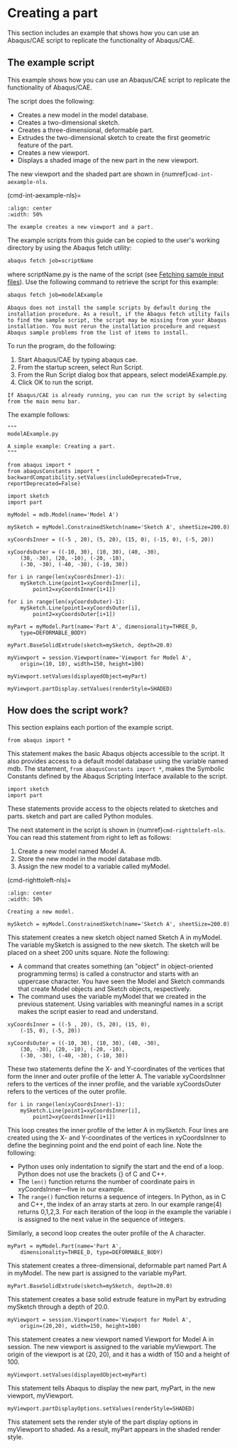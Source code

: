 # Creating a part

This section includes an example that shows how you can use an Abaqus/CAE script to replicate the functionality of Abaqus/CAE.

## The example script

This example shows how you can use an Abaqus/CAE script to replicate the functionality of Abaqus/CAE.

The script does the following:

- Creates a new model in the model database.
- Creates a two-dimensional sketch.
- Creates a three-dimensional, deformable part.
- Extrudes the two-dimensional sketch to create the first geometric feature of the part.
- Creates a new viewport.
- Displays a shaded image of the new part in the new viewport.

The new viewport and the shaded part are shown in {numref}`cmd-int-aexample-nls`.

(cmd-int-aexample-nls)=

```{figure} /images/cmd-int-aexample-nls.png
:align: center
:width: 50%

The example creates a new viewport and a part.
```

The example scripts from this guide can be copied to the user's working directory by using the Abaqus fetch utility:

```sh
abaqus fetch job=scriptName
```

where scriptName.py is the name of the script (see [Fetching sample input files](https://help.3ds.com/2021/english/dssimulia_established/SIMACAEEXCRefMap/simaexc-c-fetchproc.htm?contextscope=all?)). Use the following command to retrieve the script for this example:

```sh
abaqus fetch job=modelAExample
```

```{note}
Abaqus does not install the sample scripts by default during the installation procedure. As a result, if the Abaqus fetch utility fails to find the sample script, the script may be missing from your Abaqus installation. You must rerun the installation procedure and request Abaqus sample problems from the list of items to install.
```

To run the program, do the following:

1. Start Abaqus/CAE by typing abaqus cae.
2. From the startup screen, select Run Script.
3. From the Run Script dialog box that appears, select modelAExample.py.
4. Click OK to run the script.

```{note}
If Abaqus/CAE is already running, you can run the script by selecting from the main menu bar.
```

The example follows:

```python2
"""
modelAExample.py

A simple example: Creating a part.
"""

from abaqus import *
from abaqusConstants import *
backwardCompatibility.setValues(includeDeprecated=True, reportDeprecated=False)

import sketch
import part

myModel = mdb.Model(name='Model A')

mySketch = myModel.ConstrainedSketch(name='Sketch A', sheetSize=200.0)

xyCoordsInner = ((-5 , 20), (5, 20), (15, 0), (-15, 0), (-5, 20))

xyCoordsOuter = ((-10, 30), (10, 30), (40, -30),
    (30, -30), (20, -10), (-20, -10),
    (-30, -30), (-40, -30), (-10, 30))

for i in range(len(xyCoordsInner)-1):
    mySketch.Line(point1=xyCoordsInner[i],
        point2=xyCoordsInner[i+1])

for i in range(len(xyCoordsOuter)-1):
    mySketch.Line(point1=xyCoordsOuter[i],
        point2=xyCoordsOuter[i+1])

myPart = myModel.Part(name='Part A', dimensionality=THREE_D,
    type=DEFORMABLE_BODY)

myPart.BaseSolidExtrude(sketch=mySketch, depth=20.0)

myViewport = session.Viewport(name='Viewport for Model A',
    origin=(10, 10), width=150, height=100)

myViewport.setValues(displayedObject=myPart)

myViewport.partDisplay.setValues(renderStyle=SHADED)
```

## How does the script work?

This section explains each portion of the example script.

```python2
from abaqus import *
```

This statement makes the basic Abaqus objects accessible to the script. It also provides access to a default model database using the variable named mdb. The statement, `from abaqusConstants import *`, makes the Symbolic Constants defined by the Abaqus Scripting Interface available to the script.

```python2
import sketch
import part
```

These statements provide access to the objects related to sketches and parts. sketch and part are called Python modules.

The next statement in the script is shown in {numref}`cmd-righttoleft-nls`. You can read this statement from right to left as follows:

1. Create a new model named Model A.
2. Store the new model in the model database mdb.
3. Assign the new model to a variable called myModel.

(cmd-righttoleft-nls)=

```{figure} /images/cmd-righttoleft-nls.png
:align: center
:width: 50%

Creating a new model.
```

```python2
mySketch = myModel.ConstrainedSketch(name='Sketch A', sheetSize=200.0)
```

This statement creates a new sketch object named Sketch A in myModel. The variable mySketch is assigned to the new sketch. The sketch will be placed on a sheet 200 units square. Note the following:

- A command that creates something (an "object" in object-oriented programming terms) is called a constructor and starts with an uppercase character. You have seen the Model and Sketch commands that create Model objects and Sketch objects, respectively.
- The command uses the variable myModel that we created in the previous statement. Using variables with meaningful names in a script makes the script easier to read and understand.

```python2
xyCoordsInner = ((-5 , 20), (5, 20), (15, 0),
    (-15, 0), (-5, 20))

xyCoordsOuter = ((-10, 30), (10, 30), (40, -30),
    (30, -30), (20, -10), (-20, -10),
    (-30, -30), (-40, -30), (-10, 30))
```

These two statements define the X- and Y-coordinates of the vertices that form the inner and outer profile of the letter A. The variable xyCoordsInner refers to the vertices of the inner profile, and the variable xyCoordsOuter refers to the vertices of the outer profile.

```python2
for i in range(len(xyCoordsInner)-1):
    mySketch.Line(point1=xyCoordsInner[i],
        point2=xyCoordsInner[i+1])
```

This loop creates the inner profile of the letter A in mySketch. Four lines are created using the X- and Y-coordinates of the vertices in xyCoordsInner to define the beginning point and the end point of each line. Note the following:

- Python uses only indentation to signify the start and the end of a loop. Python does not use the brackets {} of C and C++.
- The `len()` function returns the number of coordinate pairs in xyCoordsInner—five in our example.
- The `range()` function returns a sequence of integers. In Python, as in C and C++, the index of an array starts at zero. In our example range(4) returns 0,1,2,3. For each iteration of the loop in the example the variable i is assigned to the next value in the sequence of integers.

Similarly, a second loop creates the outer profile of the A character.

```python2
myPart = myModel.Part(name='Part A',
    dimensionality=THREE_D, type=DEFORMABLE_BODY)
```

This statement creates a three-dimensional, deformable part named Part A in myModel. The new part is assigned to the variable myPart.

```python2
myPart.BaseSolidExtrude(sketch=mySketch, depth=20.0)
```

This statement creates a base solid extrude feature in myPart by extruding mySketch through a depth of 20.0.

```python2
myViewport = session.Viewport(name='Viewport for Model A',
    origin=(20,20), width=150, height=100)
```

This statement creates a new viewport named Viewport for Model A in session. The new viewport is assigned to the variable myViewport. The origin of the viewport is at (20, 20), and it has a width of 150 and a height of 100.

```python2
myViewport.setValues(displayedObject=myPart)
```

This statement tells Abaqus to display the new part, myPart, in the new viewport, myViewport.

```python2
myViewport.partDisplayOptions.setValues(renderStyle=SHADED)
```

This statement sets the render style of the part display options in myViewport to shaded. As a result, myPart appears in the shaded render style.
